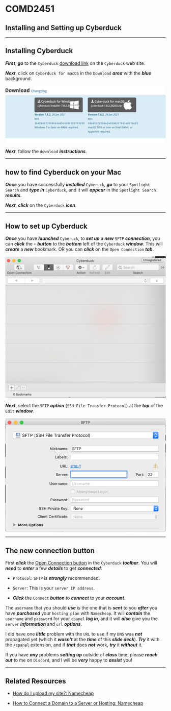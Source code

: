<h1 class="capitalize">COMD2451</h1>
<h2 class="capitalize center">Installing and Setting up Cyberduck</h2>

---

<section class="section">
    <h2 class="sentence">Installing Cyberduck</h2>

***First***, ***go*** to the `Cyberduck` [download link](https://cyberduck.io/download/) on the `Cyberduck` web site.

***Next***, click on `Cyberduck for macOS` in the `Download` ***area*** with the ***blue*** background.

<div>
    <img src="images/cyberduck_download.png">
</div>

***Next***, follow the `download` ***instructions***.

</section>

---

<section class="section">
    <h2 class="sentence">how to find Cyberduck on your Mac</h2>

***Once*** you have successfully ***installed*** `Cyberuck`, ***go*** to your `Spotlight Search` and ***type in*** `Cyberduck`, and it will ***appear*** in the `Spotlight Search` ***results***.

***Next***, ***click*** on the `Cyberduck` ***icon***.

</section>

---

<section class="section">
    <h2 class="sentence">How to set up Cyberduck</h2>

***Once*** you have ***launched*** `Cyberuck`, to ***set up*** a ***new*** `SFTP` ***connection***, you can ***click*** the `+` ***button*** to the ***bottom*** left of the `Cyberduck` ***window***. This will ***create*** a ***new*** bookmark. OR you can ***click*** on the `Open Connection` ***tab***.

<div>   
    <img src="images/bookmarks_tab.png" alt="Bookmarks tab">
</div>

***Next***, select the `SFTP` ***option*** (`SSH File Transfer Protocol`) at the ***top*** of the `Edit` ***window***.

<div>
    <img src="images/cyberduck_sftp_edit_window.png" alt="Cyberduck edit window">
</div>

</section>

---

<section class="section">
    <h2 class="sentence">The new connection button</h2>

First ***click*** the [Open Connection button](https://www.exavault.com/docs/ftp-clients/cyberduck/01-connecting) in the `Cyberduck` ***toolbar***. You will ***need*** to ***enter*** a few ***details*** to get ***connected***:

+ `Protocol`: `SFTP` is ***strongly*** recommended.

+ `Server`: This is your `server IP address`.

+ ***Click*** the `Connect` ***button*** to ***connect*** to your ***account***.

The `username` that you should ***use*** is the one that is ***sent*** to you ***after*** you have ***purchased*** your `hosting plan` with `Namecheap`. It will ***contain*** the `username` and `password` for your `cpanel` ***log in***, and it will ***also*** give you the `server` ***information*** and `url` ***options***. 

I did have one ***little*** problem with the `URL` to use if my `DNS` was ***not*** propagated yet (which it ***wasn't*** at the ***time*** of this ***slide deck***). ***Try*** it with the `/cpanel` extension, and if ***that*** does ***not*** work, ***try*** it ***without*** it.

If you have ***any*** problems ***setting up*** outside of ***class*** time, please ***reach out*** to me on `Discord`, and I will be ***very*** happy to ***assist*** you!

</section>

---

<section class="section">
    <h2 class="sentence">Related Resources</h2>

+ [How do I upload my site?: Namecheap](https://www.namecheap.com/support/knowledgebase/article.aspx/181/27/how-do-i-upload-my-site/#2)

+ [How to Connect a Domain to a Server or Hosting: Namecheap](https://www.namecheap.com/support/knowledgebase/article.aspx/9837/46/how-to-connect-a-domain-to-a-server-or-hosting/#hostingwus)

</section>